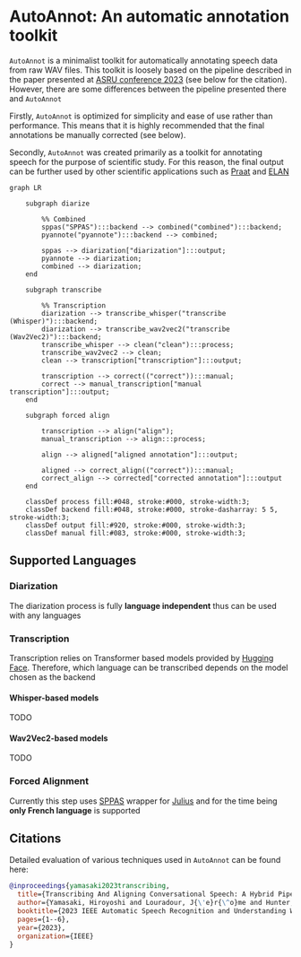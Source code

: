 # AutoAnnot: An automatic annotation toolkit

`AutoAnnot` is a minimalist toolkit for automatically annotating speech data from raw WAV files. This toolkit is 
loosely based on the pipeline described in the paper presented at [ASRU conference 2023](http://www.asru2023.org/) 
(see below for the citation). However, there are some differences between the pipeline presented there and `AutoAnnot`

Firstly, `AutoAnnot` is optimized for simplicity and ease of use rather than performance. This means that it is highly
recommended that the final annotations be manually corrected (see below).

Secondly, `AutoAnnot` was created primarily as a toolkit for annotating speech for the purpose of scientific study. For
this reason, the final output can be further used by other scientific applications such as 
[Praat](https://www.fon.hum.uva.nl/praat/) and [ELAN](https://archive.mpi.nl/tla/elan)


```mermaid
graph LR
    
    subgraph diarize
        
        %% Combined
        sppas("SPPAS"):::backend --> combined("combined"):::backend;
        pyannote("pyannote"):::backend --> combined;
        
        sppas --> diarization["diarization"]:::output;
        pyannote --> diarization;
        combined --> diarization;
    end
    
    subgraph transcribe 
        
        %% Transcription
        diarization --> transcribe_whisper("transcribe (Whisper)"):::backend;
        diarization --> transcribe_wav2vec2("transcribe (Wav2Vec2)"):::backend;
        transcribe_whisper --> clean("clean"):::process;
        transcribe_wav2vec2 --> clean;
        clean --> transcription["transcription"]:::output;
        
        transcription --> correct(("correct")):::manual;
        correct --> manual_transcription["manual transcription"]:::output;
    end
    
    subgraph forced align 
        
        transcription --> align("align");
        manual_transcription --> align:::process;
        
        align --> aligned["aligned annotation"]:::output;
        
        aligned --> correct_align(("correct")):::manual;
        correct_align --> corrected["corrected annotation"]:::output
    end
    
    classDef process fill:#048, stroke:#000, stroke-width:3; 
    classDef backend fill:#048, stroke:#000, stroke-dasharray: 5 5, stroke-width:3; 
    classDef output fill:#920, stroke:#000, stroke-width:3;
    classDef manual fill:#083, stroke:#000, stroke-width:3;
```

## Supported Languages

### Diarization
The diarization process is fully **language independent** thus can be used with any languages

### Transcription
Transcription relies on Transformer based models provided by [Hugging Face](https://huggingface.co/). Therefore, which
language can be transcribed depends on the model chosen as the backend

#### Whisper-based models
TODO

#### Wav2Vec2-based models
TODO

### Forced Alignment
Currently this step uses [SPPAS](https://sppas.org/) wrapper for 
[Julius](https://www.sp.nitech.ac.jp/~ri/julius-dev/doxygen/julius/4.0/en/index.html) and for the time being
**only French language** is supported

## Citations

Detailed evaluation of various techniques used in `AutoAnnot` can be found here:

```bibtex
@inproceedings{yamasaki2023transcribing,
  title={Transcribing And Aligning Conversational Speech: A Hybrid Pipeline Applied To French Conversations},
  author={Yamasaki, Hiroyoshi and Louradour, J{\'e}r{\^o}me and Hunter, Julie and Prevot, Laurent},
  booktitle={2023 IEEE Automatic Speech Recognition and Understanding Workshop (ASRU)},
  pages={1--6},
  year={2023},
  organization={IEEE}
}
```
